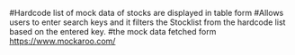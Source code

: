 #Hardcode list of mock data of stocks are displayed in table form
#Allows users to enter search keys and it filters the Stocklist from the hardcode list based on the entered key.
#the mock data fetched form https://www.mockaroo.com/
